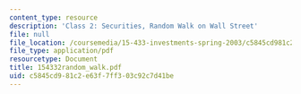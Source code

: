 ```yaml
---
content_type: resource
description: 'Class 2: Securities, Random Walk on Wall Street'
file: null
file_location: /coursemedia/15-433-investments-spring-2003/c5845cd981c2e63f7ff303c92c7d41be_154332random_walk.pdf
file_type: application/pdf
resourcetype: Document
title: 154332random_walk.pdf
uid: c5845cd9-81c2-e63f-7ff3-03c92c7d41be
---
```

